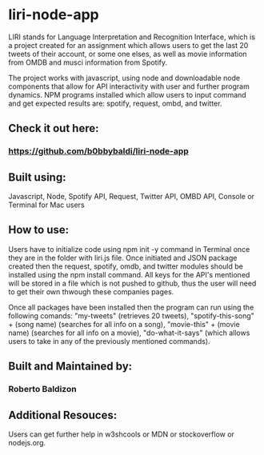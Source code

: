 # liri-node-app

LIRI stands for Language Interpretation and Recognition Interface, which is a project created for an assignment which allows users to get the last 20 tweets of their account, or some one elses, as well as movie information from OMDB and musci information from Spotify. 

The project works with javascript, using node and downloadable node components that allow for API interactivity with user and further program dynamics. NPM programs installed which allow users to input command and get expected results are: spotify, request, ombd, and twitter. 

## Check it out here:

### https://github.com/b0bbybaldi/liri-node-app

## Built using:

Javascript, Node, Spotify API, Request, Twitter API, OMBD API, Console or Terminal for Mac users

## How to use:

Users have to initialize code using npm init -y command in Terminal once they are in the folder with liri.js file. Once initiated and JSON package created then the request, spotify, omdb, and twitter modules should be installed using the npm install command. All keys for the API's mentioned will be stored in a file which is not pushed to github, thus the user will need to get their own thwough these companies pages. 

Once all packages have been installed then the program can run using the following comands: "my-tweets" (retrieves 20 tweets), "spotify-this-song" + (song name) (searches for all info on a song), "movie-this" + (movie name) (searches for all info on a movie), "do-what-it-says" (which allows users to take in any of the previously mentioned commands).

## Built and Maintained by:

### Roberto Baldizon

## Additional Resouces:
Users can get further help in w3shcools or MDN or stockoverflow or nodejs.org.
